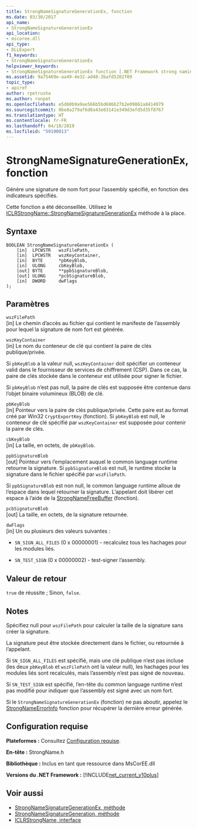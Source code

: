 ```yaml
---
title: StrongNameSignatureGenerationEx, fonction
ms.date: 03/30/2017
api_name:
- StrongNameSignatureGenerationEx
api_location:
- mscoree.dll
api_type:
- DLLExport
f1_keywords:
- StrongNameSignatureGenerationEx
helpviewer_keywords:
- StrongNameSignatureGenerationEx function [.NET Framework strong naming]
ms.assetid: 9a75469e-aa49-4e32-ad48-3bafd5202f09
topic_type:
- apiref
author: rpetrusha
ms.author: ronpet
ms.openlocfilehash: e5d60b9a9ae566b5bd686b27b2e09861a8414979
ms.sourcegitcommit: 0be8a279af6d8a43e03141e349d3efd5d35f8767
ms.translationtype: HT
ms.contentlocale: fr-FR
ms.lasthandoff: 04/18/2019
ms.locfileid: "59190013"
---
```

# <a name="strongnamesignaturegenerationex-function"></a>StrongNameSignatureGenerationEx, fonction
Génère une signature de nom fort pour l’assembly spécifié, en fonction des indicateurs spécifiés.  
  
 Cette fonction a été déconseillée. Utilisez le [ICLRStrongName::StrongNameSignatureGenerationEx](../../../../docs/framework/unmanaged-api/hosting/iclrstrongname-strongnamesignaturegenerationex-method.md) méthode à la place.  
  
## <a name="syntax"></a>Syntaxe  
  
```  
BOOLEAN StrongNameSignatureGenerationEx (  
    [in]  LPCWSTR   wszFilePath,  
    [in]  LPCWSTR   wszKeyContainer,  
    [in]  BYTE      *pbKeyBlob,  
    [in]  ULONG     cbKeyBlob,  
    [out] BYTE      **ppbSignatureBlob,  
    [out] ULONG     *pcbSignatureBlob,  
    [in]  DWORD     dwFlags  
);  
```  
  
## <a name="parameters"></a>Paramètres  
 `wszFilePath`  
 [in] Le chemin d’accès au fichier qui contient le manifeste de l’assembly pour lequel la signature de nom fort est générée.  
  
 `wszKeyContainer`  
 [in] Le nom du conteneur de clé qui contient la paire de clés publique/privée.  
  
 Si `pbKeyBlob` a la valeur null, `wszKeyContainer` doit spécifier un conteneur valid dans le fournisseur de services de chiffrement (CSP). Dans ce cas, la paire de clés stockée dans le conteneur est utilisée pour signer le fichier.  
  
 Si `pbKeyBlob` n’est pas null, la paire de clés est supposée être contenue dans l’objet binaire volumineux (BLOB) de clé.  
  
 `pbKeyBlob`  
 [in] Pointeur vers la paire de clés publique/privée. Cette paire est au format créé par Win32 `CryptExportKey` (fonction). Si `pbKeyBlob` est null, le conteneur de clé spécifié par `wszKeyContainer` est supposée pour contenir la paire de clés.  
  
 `cbKeyBlob`  
 [in] La taille, en octets, de `pbKeyBlob`.  
  
 `ppbSignatureBlob`  
 [out] Pointeur vers l’emplacement auquel le common language runtime retourne la signature. Si `ppbSignatureBlob` est null, le runtime stocke la signature dans le fichier spécifié par `wszFilePath`.  
  
 Si `ppbSignatureBlob` est non null, le common language runtime alloue de l’espace dans lequel retourner la signature. L’appelant doit libérer cet espace à l’aide de la [StrongNameFreeBuffer](../../../../docs/framework/unmanaged-api/strong-naming/strongnamefreebuffer-function.md) (fonction).  
  
 `pcbSignatureBlob`  
 [out] La taille, en octets, de la signature retournée.  
  
 `dwFlags`  
 [in] Un ou plusieurs des valeurs suivantes :  
  
-   `SN_SIGN_ALL_FILES` (0 x 00000001) - recalculez tous les hachages pour les modules liés.  
  
-   `SN_TEST_SIGN` (0 x 00000002) - test-signer l’assembly.  
  
## <a name="return-value"></a>Valeur de retour  
 `true` de réussite ; Sinon, `false`.  
  
## <a name="remarks"></a>Notes  
 Spécifiez null pour `wszFilePath` pour calculer la taille de la signature sans créer la signature.  
  
 La signature peut être stockée directement dans le fichier, ou retournée à l’appelant.  
  
 Si `SN_SIGN_ALL_FILES` est spécifié, mais une clé publique n’est pas incluse (les deux `pbKeyBlob` et `wszFilePath` ont la valeur null), les hachages pour les modules liés sont recalculés, mais l’assembly n’est pas signé de nouveau.  
  
 Si `SN_TEST_SIGN` est spécifié, l’en-tête du common language runtime n’est pas modifié pour indiquer que l’assembly est signé avec un nom fort.  
  
 Si le `StrongNameSignatureGenerationEx` (fonction) ne pas aboutir, appelez le [StrongNameErrorInfo](../../../../docs/framework/unmanaged-api/strong-naming/strongnameerrorinfo-function.md) fonction pour récupérer la dernière erreur générée.  
  
## <a name="requirements"></a>Configuration requise  
 **Plateformes :** Consultez [Configuration requise](../../../../docs/framework/get-started/system-requirements.md).  
  
 **En-tête :** StrongName.h  
  
 **Bibliothèque :** Inclus en tant que ressource dans MsCorEE.dll  
  
 **Versions du .NET Framework :** [!INCLUDE[net_current_v10plus](../../../../includes/net-current-v10plus-md.md)]  
  
## <a name="see-also"></a>Voir aussi

- [StrongNameSignatureGenerationEx, méthode](../../../../docs/framework/unmanaged-api/hosting/iclrstrongname-strongnamesignaturegenerationex-method.md)
- [StrongNameSignatureGeneration, méthode](../../../../docs/framework/unmanaged-api/hosting/iclrstrongname-strongnamesignaturegeneration-method.md)
- [ICLRStrongName, interface](../../../../docs/framework/unmanaged-api/hosting/iclrstrongname-interface.md)
